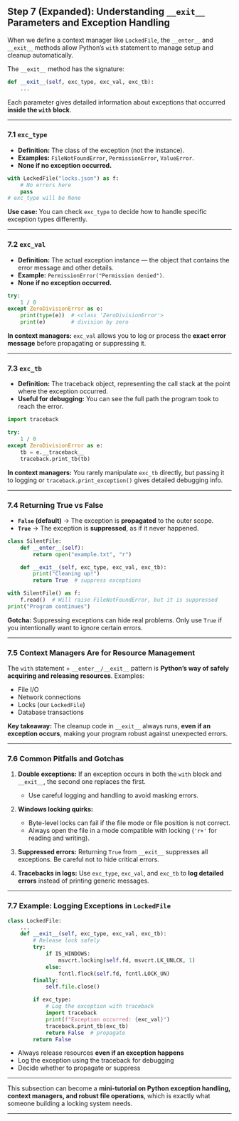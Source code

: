## Step 7 (Expanded): Understanding `__exit__` Parameters and Exception Handling

When we define a context manager like `LockedFile`, the `__enter__` and `__exit__` methods allow Python’s `with` statement to manage setup and cleanup automatically.

The `__exit__` method has the signature:

```python
def __exit__(self, exc_type, exc_val, exc_tb):
    ...
```

Each parameter gives detailed information about exceptions that occurred **inside the `with` block**.

---

### 7.1 `exc_type`

- **Definition:** The class of the exception (not the instance).
- **Examples:** `FileNotFoundError`, `PermissionError`, `ValueError`.
- **None if no exception occurred.**

```python
with LockedFile("locks.json") as f:
    # No errors here
    pass
# exc_type will be None
```

**Use case:** You can check `exc_type` to decide how to handle specific exception types differently.

---

### 7.2 `exc_val`

- **Definition:** The actual exception instance — the object that contains the error message and other details.
- **Example:** `PermissionError("Permission denied")`.
- **None if no exception occurred.**

```python
try:
    1 / 0
except ZeroDivisionError as e:
    print(type(e))  # <class 'ZeroDivisionError'>
    print(e)        # division by zero
```

**In context managers:** `exc_val` allows you to log or process the **exact error message** before propagating or suppressing it.

---

### 7.3 `exc_tb`

- **Definition:** The traceback object, representing the call stack at the point where the exception occurred.
- **Useful for debugging:** You can see the full path the program took to reach the error.

```python
import traceback

try:
    1 / 0
except ZeroDivisionError as e:
    tb = e.__traceback__
    traceback.print_tb(tb)
```

**In context managers:** You rarely manipulate `exc_tb` directly, but passing it to logging or `traceback.print_exception()` gives detailed debugging info.

---

### 7.4 Returning True vs False

- **`False` (default)** → The exception is **propagated** to the outer scope.
- **`True`** → The exception is **suppressed**, as if it never happened.

```python
class SilentFile:
    def __enter__(self):
        return open("example.txt", "r")

    def __exit__(self, exc_type, exc_val, exc_tb):
        print("Cleaning up!")
        return True  # suppress exceptions

with SilentFile() as f:
    f.read()  # Will raise FileNotFoundError, but it is suppressed
print("Program continues")
```

**Gotcha:** Suppressing exceptions can hide real problems. Only use `True` if you intentionally want to ignore certain errors.

---

### 7.5 Context Managers Are for Resource Management

The `with` statement + `__enter__/__exit__` pattern is **Python’s way of safely acquiring and releasing resources**. Examples:

- File I/O
- Network connections
- Locks (our `LockedFile`)
- Database transactions

**Key takeaway:** The cleanup code in `__exit__` always runs, **even if an exception occurs**, making your program robust against unexpected errors.

---

### 7.6 Common Pitfalls and Gotchas

1. **Double exceptions:** If an exception occurs in both the `with` block and `__exit__`, the second one replaces the first.

   - Use careful logging and handling to avoid masking errors.

2. **Windows locking quirks:**

   - Byte-level locks can fail if the file mode or file position is not correct.
   - Always open the file in a mode compatible with locking (`'r+'` for reading and writing).

3. **Suppressed errors:** Returning `True` from `__exit__` suppresses all exceptions. Be careful not to hide critical errors.

4. **Tracebacks in logs:** Use `exc_type`, `exc_val`, and `exc_tb` to **log detailed errors** instead of printing generic messages.

---

### 7.7 Example: Logging Exceptions in `LockedFile`

```python
class LockedFile:
    ...
    def __exit__(self, exc_type, exc_val, exc_tb):
        # Release lock safely
        try:
            if IS_WINDOWS:
                msvcrt.locking(self.fd, msvcrt.LK_UNLCK, 1)
            else:
                fcntl.flock(self.fd, fcntl.LOCK_UN)
        finally:
            self.file.close()

        if exc_type:
            # Log the exception with traceback
            import traceback
            print(f"Exception occurred: {exc_val}")
            traceback.print_tb(exc_tb)
            return False  # propagate
        return False
```

- Always release resources **even if an exception happens**
- Log the exception using the traceback for debugging
- Decide whether to propagate or suppress

---

This subsection can become a **mini-tutorial on Python exception handling, context managers, and robust file operations**, which is exactly what someone building a locking system needs.

---
